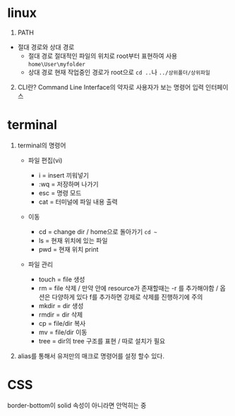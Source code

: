 # linux

1. PATH

- 절대 경로와 상대 경로
  - 절대 경로
    절대적인 파일의 위치로 root부터 표현하여 사용 `home\User\myfolder`
  - 상대 경로
    현재 작업중인 경로가 root으로 `cd ..`나 `../상위폴더/상위파일`

2. CLI란?
   Command Line Interface의 약자로 사용자가 보는 명령어 입력 인터페이스

# terminal

1. terminal의 명령어

   - 파일 편집(vi)

     - i = insert 끼워넣기
     - :wq = 저장하며 나가기
     - esc = 명령 모드
     - cat = 터미널에 파일 내용 출력

   - 이동

     - cd = change dir / home으로 돌아가기 `cd ~`
     - ls = 현재 위치에 있는 파일
     - pwd = 현재 위치 print

   - 파일 관리
     - touch = file 생성
     - rm = file 삭제 / 만약 안에 resource가 존재할때는 -r 를 추가해야함 / 옵션은 다양하게 있다 f를 추가하면 강제로 삭제를 진행하기에 주의
     - mkdir = dir 생성
     - rmdir = dir 삭제
     - cp = file/dir 복사
     - mv = file/dir 이동
     - tree = dir의 tree 구조를 표현 / 따로 설치가 필요

2. alias를 통해서 유저만의 매크로 명령어를 설정 할수 있다.

# CSS

border-bottom이 solid 속성이 아니라면 안먹히는 중
